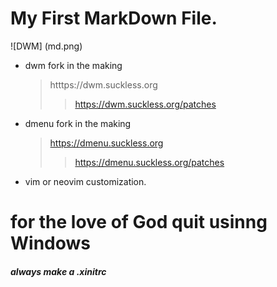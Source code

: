 <!--
Learning Markdown syntax
-->
# My First **MarkDown** File.
![DWM] (md.png)
- dwm fork in the making
  > htttps://dwm.suckless.org
  >> https://dwm.suckless.org/patches
- dmenu fork in the making
  > https://dmenu.suckless.org
  >> https://dmenu.suckless.org/patches
- vim or neovim customization.
  
# for the love of God quit usinng Windows
##### always make a .xinitrc
